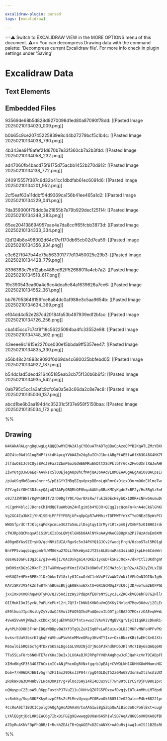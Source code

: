 ```yaml
---

excalidraw-plugin: parsed
tags: [excalidraw]

---
```

==⚠  Switch to EXCALIDRAW VIEW in the MORE OPTIONS menu of this document. ⚠== You can decompress Drawing data with the command palette: 'Decompress current Excalidraw file'. For more info check in plugin settings under 'Saving'


# Excalidraw Data

## Text Elements
## Embedded Files
93569de68b5d828d9270098d1ed80a87090f78dd: [[Pasted Image 20250210134020_009.png]]

b0b65c9ce20745225839e8c44b27279bcf5c1b4c: [[Pasted Image 20250210134038_790.png]]

4b343ea91f8afef21d670b7e33f360cb7a2b3fdd: [[Pasted Image 20250210134058_232.png]]

ad47060fb4bacd75f9175d75acbb1452b270d912: [[Pasted Image 20250210134138_772.png]]

240915557f387c6d32b41cc1dbdfab61ec6091d6: [[Pasted Image 20250210134201_952.png]]

2cf5eaf63a11ddbf54d9369ca156b41ee465a1d2: [[Pasted Image 20250210134229_041.png]]

7da359000f79ddc3a21855b7e79b929dec125114: [[Pasted Image 20250210134248_383.png]]

65ee204138694957eae4a7da8ccff65fcbb3873d: [[Pasted Image 20250210134333_334.png]]

f2d124b8e498002d64c17ef170db65cb02d7ea59: [[Pasted Image 20250210134356_934.png]]

e3c627f047b44e75a563301777d13450025e29b3: [[Pasted Image 20250210134428_779.png]]

8396363e75b12abe488cd82ff5268801fa4cb7a2: [[Pasted Image 20250210134518_617.png]]

19c390543ea60a4c6cc4dea5e84a1639626a7ee6: [[Pasted Image 20250210134552_361.png]]

bb767953646156fce8a84dc0af988e3c5aa9654b: [[Pasted Image 20250210134634_369.png]]

e104dd4d52e287cd20184fa53b497939edf2bfac: [[Pasted Image 20250210134726_256.png]]

cba145ccc7c74f9f18c56225094ba4fc33552e98: [[Pasted Image 20250210134748_592.png]]

43eeee9c1615e2270ce030e15bbda9ff5357ee47: [[Pasted Image 20250210134835_330.png]]

a56b48c24893c9093f0d69da4c680025bbfebd05: [[Pasted Image 20250210134922_187.png]]

b54dc1ad5decd216465185eab3cb75f130b6b6f3: [[Pasted Image 20250210134935_542.png]]

0ab795c5cc1a3afc9cfc6a0a5e3c66da2c8e7ec8: [[Pasted Image 20250210135006_137.png]]

abcd1be6b3aa194d4c35231c5f37e958f5150baa: [[Pasted Image 20250210135034_172.png]]

%%
## Drawing
```compressed-json
N4KAkARALgngDgUwgLgAQQQDwMYEMA2AlgCYBOuA7hADTgQBuCpAzoQPYB2KqATLZMzYBXUtiRoIACyhQ4zZAHoFAc0JRJQgEYA6bGwC2CgF7N6hbEcK4OCtptbErHALRY8RMpWdx8Q1TdIEfARcZgRmBShcZQUebQAObQBGGjoghH0EDihmbgBtcDBQMBKIEm4IAHFCADUAUQArAEUAYRrCAEEoTCNROBaAIQB1bAAWVJLIWEQKwn1opH5SzG5n

ADZ4te0AdlG1ngBWPfiktdH4pcgYVbWAZm2dg8uIChJ1bniABgPtAE5fw6fX63O48X4HX7PSQIQjKaTcc6fZ7WZTBbhIwoCKCkNgAawQLTY+DYpAq2OszDguEC2QmpU0uGwuOUOKEHGIhOJpIk5I4lOpWSgdMgADNCPh8ABlWBoiSCDzCiDMbF4hBDN6Sbh8TFKlX46UwWXoeXlZ6suEccK5NBJZ5sKnYNTXG2fDGTCAs4RwACSxGtqDyAF1niLy

JlfdwOEIJc9COysBVcJ9Faz2ZbmP6ozGdWEEMRuEkDttXSdPklbTrGCx2FwbUXnlXWJwAHKcMQFg5gpKfUY8cux5gAEXSUDz3BFBDCz00wnZdWCmWymej+GeQjgxFwo/zNu2t1+SW2u1uo3+Tx1RA4uMjK+exKZY7QE/wU5zUSgQn9EEQ7LjykVYrBBGEjAgcay/MQCAbJoBzEPEPDxMQALFkCiFJHmXy4PExa/J8IrbIh+bPMw7jiAGmJgBWkyU

ZiwY6tgOJwDeEqFAAvksxSlOUEjegA8p8hCfM4jQAJoAAqVL8MDEAA0gAEgAWi08QACpsIq0xkWU8zKIsOorGgBybNoYIEfE8S3JsSQ8Lc57us6qDOKMRnaKMxZGfBtlgr2zyvMQ7xoKM5zaOBNmfNsoW3OFuxQjCcJCmgUXbMiHComRbqlMqOL4pyJJkuQfJUjSQrToyzKphyRJ5TyBX8sVAHilKMpaSaRFvtlaoalqxF6ggBpGkqRKmjq5qSOm

/pUaU9qMk6Baus8nrrr6/pBiGYYIMBqBZquOpxpBBnoLgKRmrOxDjcxO3urmO6oEklmeTwxaTZAjY1twRx2aUr0tm2ZFrN2axFp2twDsOwTbuOk4INOp3zhkgrLtm7rrpuEO7vuh7Hqe4J3nG15oNtd5sA+N3Pq+V3vp+FQ/o4qUNUBN0QJonyaID2C/GIPDhc5PCHBZvwIPEYyjJoj2Pb8mjYCKBzYEkmijNgiokQQZEFNRz00ZMdHugx9oXWxH

G7Yzg4iYOHC3DJoxyQAjoQ7AAPpQBQRhQE0kqaAAUhp8BaXMCyKgdnZxBF2y/Hu8RgVz5nPA5zjlrcrmfGcEdrNs5YHmsay+V1iV9jsR4F4XhexbC8JoLzweReFVdHilaXoj1HW5dy6C8nVgqKgyTKLeyzf5RSRUdyGjX9S1Q1tRTHXqv5mrl43qqjxUrUpsIFpWgWdoOrNLoZZAi0+n6+Ta6Uoa4OGN2E7t8YHRAuA8CvbJnevBO3jmCCPrw3zF

o9J7JZWTBNlrKgW4SRIT/2rD9Dg7Y0C/Gwr8XsRw/7ukIEOEcH8ybQx1DOR+cNFw5AumuDcW4P6HgxkeUYJ4zy4yvAQi8xN8Skyhj1LcVMJA0z/PTDajMRYnluCEA8Ip4i4BFAgEUfZiCpxZtsBAtxbgihBJ8bAmhth300HI4gE9MqkXyBRDWSRaLPF1kxF+LESjsUKJxSA3F0BsA6J8Cg8RSCDkHAMGokoPYAA0OikCEA0XEohmzexmBIP2ukA6

rCCgnM4blcJJDcnsChIMdQOTuuWbQnZ4Hlgim5b4YD3R+QCqgIscQcmFn+knA4oCkGlGhKXBKqBRhJxCpnFprSWlJPdCiI0u9dRNyqi3aAtVB60lKt3CqfcaoDwFCMnUgEmqGjHgqee+Jp6FO1JPBezUl7jwfmvDMG8dTTUdLAOaPT97LSPmtM+XDaHIOvomW4D80zPy2q/K678bp9hPEDMsDYAFvUCrZP5ECOCtigWRX4ZweBnEPHkriqDwboKY

Vg2GC4Ea3NKCjYhN1SEHiPFFfYPBRjUPxq8pGpR7wMMhi+TBFMWFfnYXTYeDNEzEByWsPC8su7EG2AcEUeLYK8sZJoTQcTOyi2LEhaySttFoDVpMPRBj6KMX1mYw2yDjaDkkPgOSTsRK4gOMoAAYkMGoHtmBrA8YOZQckgm+x0npd0gc7jpLOMDc4llrIx1WBZH4UV9x9jApsR6xKdQFNnsA0OyR4h7AIkHIsSQLg6lqfFbg9xEhtMzZnDppQunp

WWQSfp/dCrTJKlgsqPdKpcmLe3GZ7o5mLzlDsgtqyI3rMyr1Rtxpm0jVXmNF5z0IBHO3rdeaOpzmHzlcfUU61NqXzuftRM4wTqP3OiYy6mUPlai+QCI4g7vpANPKG90B6wXQNurE04EVU6gzQYwmlMMcFoqXBiyAWK0a3T3HirGVCLx41fRASlSKH1vnpdTLItN/zMpuRIIlQJCwHCLPI7C2A1jEFuDweWSRsCy2IJoYgE5WboVQ/BiRMqVY6PVp

cTWJRp0QCMaqsA5iSiWLKIzDoLQWjKlGN6b0AAlNYkoAAyMAeCBBUpKa2Pi7WzAdeEm0XMQpBv2LsA4QJeVZ2SasNOCd/UAjKcGmKYac4NIw38f4FnLMWZLqm8uYcTK+vgp8eI4JOyHjrt0gtEzW5DNLZ3Ct4yi2TJLfVZl8yBrLxbSZ9tWIOpdsGks3tfh+37JtJvGaJyd4LVZAfFadHT7nwA3tBMEhcAHCeU/VLZKN0CC3Tac4oDXRBU+i9f5n

A00gmBYAs9ZE+yNO/qcHNViEUIA/Rgx9c5n34PXYQ1GJCv2YwodjFrgH/0zboSTal5MO1gbYRBjh0HNoQB4FLA4IQRR3COkkDRmhpajCQiCDmR0wJYffnsA4R1iD32IrK8iVHdFKp1iq9dBsLFGwqEYITLQVL2x4A0ITHsoKVAAKqVE+ApGo/kBgiRkyEuTzwDp3S2PcVzR4viIYjtUq4qwTyjG0HpwNGwVMrfDQiWRCQLIbFDhQ6FRKhtSDimXY

BnYPP5vaqqbzgypmhfLWM06ku27DLLfWkeWym2JY2Ss6LBb4uRaS3sia6XjkpLHe6CdeWrmFfWwukrh01gVbXdV4idXeBRROKpuFrWQVanOF1msPWOxFk+IcQGg6UFg1G8B7bkBsGTfhi+63mKiEftxYtyhOM/00MT5AID97o+6l2+gRlUHZnihg+gbYm5bK4VdPhCCxBsC3DvomxDyiECh00ACCCCBZaHHLMunMv35UlEVVrQxwPqug5Y+DiQmA

oBsAGIOaFuIOgICE/gIw+ABjI/0AcDxkgai4/QKEx1yxuDFkSH2JOox+/dkPCtlJUKdhgnMt8A4GGixJvySZtTDwXNEp52c0LEhRWxTSF0ek+BMjPBAT7DiQ9Sp1vlSk83FxyiCx82lyHll3KnlzQKlxC0wJVwlF1x7U106hnm6hQL6jV27Q11KFGkd0HWHUy1HTORywuSnUt3L3nS4nuVK22AdxeW4Nqw/hwkaRODcj93a0CnAkkNBV+gLEBjDh

jWD09zKBGzG2RXdFj2IFwXRWzwgHfXmzIV2AIkOBW0vFJSEMA3oSj1pR2w/AZX2yZVLxZQkEBnfi5hv0snAlPCLBCAQFGFwErywhwxFAuz5SUTUWwluE0QECH10Wo30TH2VT1hBzVTBw1QqH8WbEHGtkHA8RUg8WtgoEkAUn0HtiaCNVRFIA6CP20n9gJ3P0OBCj2Esiin+FDhAW9RtBjSSGSBv2DzAgGMOFUNZ0ShBHpyODBF533B8mTUF3qRv1

+HSUQ2+HFk+BPBkJ1DzQbkoIV18xly0ICxwOrWC1rWVxPlVwWW2VoNi1VFbQoNIOINuIgHoIHSNxHW7FYK9HYIDHy1nQvjeR4MXVK3iAEKqysOukDzThshARWwPTTQslkID0Cj7DDghDDlvURTzzsJj1RXj2mydx1EMJxQW3IVMMQxJQA1zy21xILwcPA1/GcMIPLwgDEWIGshFniACNgVdB4AkQVkPFEUPE+DwzZmZn5OkTK1+HIyNGH0okSMB1

KAYzSKY3VS4kZnfw8TkhhBUmcBUjqE0BknoEXxtU+GR1GCMDqJP3k0cj3D/woTum2EOFPGD2PVKAclgR+DTmLEzmczAmBAQLGNQAIj6KzTaVAIWLTQ5X6LAlDjLBsmck006SQLF1IP2IwLrXpGOMfgzPwKzNFCuIixII7Snm10oOeOGndDeKq0YK3mYK+Oyx+MnT+M4LnSBKsV4MOhlJXWeQhI7KVBdy5gQiSiMn3Ta0PUpPAW63kMMhc1dN9SxM

jxxImx0Km0RhqwMOTyMO/QJV5ndJzzWyJPdBpKfE0PsNYSLycJLxZKOxkVQ0ehFB7G2HllGHbw+zAlkTLALg5O+T5LOzBDUVlNVgSIB2SKB1SMn3SOn0yJ5E0DkgaBUlxEHDqBkiMAQF+CEGcCEHtiGAaDWH8WtPx30giXuBCmyXcnMhsiMm6NQGBGWJBBDTU15P3H52DOyR2HMmdP+l7ABA2JsyF17AeHDNaRWx2LQB6Sygl1wMVz81GWwNzJko

OIIMuKIOoISyrNLPuPLKePUr12rL7QYI+IbNN1KHN0uVmQBKKy7NvlqN7Mqw3Odw/j2ELEelTgQIRMSinJPQnJROAT7HjNdH53DzvVpNXN0IT2PKTzm1JOML3KJSpP0NPNQHG1AwZL2yZJvNUtZP5juDuHfNFR4FwE0ACPMmwDgh4DCM7A2C+CSAnAVmUTvmAsowVUVPAuVIn22inyKBn3QAQA9iaA9jqBUiEGIBEnZlwCGHtg4FIA8RkkIDgAH3

dE0lkwaJIpdBsiUyZyYvUwQJSVwi2FAQ5QIkdPuAQmznILQDTjp3BA2O7EQxrzOAEvqW+WaREo2FF12PTKUszIuJjxzN7h+vzL+rZKLMWU0ruK10ut4B1z0pLMgBrMN0OXrJN2+KWhbNWksuuXbPJU7JBMOgGHBMcrfhIU2DckeiOFUM8qKWcmRNnNQH2AhCJWshWxCuxLCpRSfQJOJuRm3Niu/Tcngm8opSPKsOStSrpXSqvMys4SO1AUb1wiOD

4VwA5VwAVjWBw3uxCDOxjSOjuEhWhSCPfntx+wozlVAvViVMgBVKgrVIyI1IqGR2cDkmR1+A4GRxEn0DgCNRqA6BEg6HwGUCgH3FyGeBWrxzWqdQLBskSE2BBE7E2Ajg+looQx+COvChjRATOq/1KGDP2D6LBAw1QgiiVsHTAJercjeves+okq8yBvOP8zl0UtOPQOBvpnC3BtiN6W0uhpi27v1DhpeMRoOXdCYNRqbPRotyxqtyirxtt1vhaCJo

AyhPLhODOH3F+WnIBQaWBDpvBW3Xf3TgQLZuXI5q0PxLwR5uiuxQLDJJMKFvMNFoHPFvPKxEL2/GvNlsZhFRDnBBBBcrAhFDECERjQb0+GEVgW5NuGwA+1wBAJFmavNv+0tvauts6pXG6tY2sSHSEGbA6CSEqA6A8QyFwEwFuD4zwqgA6G2GRxkiIsjrP0CjLGSGUx2rDhvS03LjAkgPAmOszqdL7uDKFtcl4chTEdEeevemYfevaRrtQEkt6jzI

bvksrSUaV3bsrK7qkqhrWVhuuPVwhteMMveORoy3HvHTYIxv+OxsBNxrKBstwEHCXv0JXtun2CBGc2c352ppAR6VPXpsTQQgBEzgjiXI0JA3Pq5svoAxJNvuMMFrMMStnusM2zPIiYvMcJlsO0ZgQG7HuzZWIE7AQAQm2HKq5kTVGAnHf3ljDnorzDEVu0ZEQb+1arAto3H0gq6ugp6tgvQGRxgCgBaDEkwGcAAFl9AxIhBPgVIeARr6BlAOB9AR

R6GwlGibRQE6cTgMTDxYSK5aLDgo1GLVNUINjd7jNobPJkhdhPDbJKlnMc7IBy6EQAQq6RL+dxL5G66W68DlGsDVH671GwtNGlZeoHi54KzB7DHh60tTHjdTkJ7csLL60rL9Disb5cA6hnHknXH4EixZFzJ4SJytQ1M97z1sIew47ZEwnbDwr1yYm+a4mBaKTH6s9kmX70m36paP6smXDWSlEjpnIcNsBSndh+URRE0YHCVmKRY1agHZFEMeAMKw

TTa5SLaFUrb6N0HTE7aYKHaJBeIxJLUOAeBJRJRPgPYV8hAWghgwJcRJQahkcVnT9IADpFb6dqLvIskzhkyPS00KXtAVCb9DwzhfSLrClrnJHDJg85GFG+lvnZLDjsym7Ab43lKCzQa1L9GaDDHtGyDdGIWs2NKu7oXbpjLzGzdLGp7kWbHrL8bb4jUsXISXd0SbJeZQmt6pDgEOGfKQU/KrJ/67hj71CaXOa49on9DYn0YmWH6kmxabCVy0rLzu

XIMv6KgKF3534OZThCximICxANjPhcmDgRVNxfgqrbJpEAj+CVWQLkH1XUHNXOmMHumsHGZcBCBSB9A3ZKhXBRnSAVI3avFSiZIwinXbTE1YEWHtrjnYEDyIBY5E1ICckPIPX6LBGTNkJzMrMrMHmBc6l3ob9XJI5Q4vgAQuZVCPnY3pLU3frG6FKU3qpW7fnCCO6bic3QWdKtKB7C39K6DjHayy34WLHmyq2T4UXkm0XExKhG2BzXHDxaqNg91Z

Do6+7/H96bRJEEIv5grh2F3Imx29DknJ3P04r/pgQ4OLDqT52z6MnGSV3snEwXtzhsAiUXNoHcJgQnyJEII1bUMvhBiRURF8Nvhmn5TR92mUjjFbbmMem9W+reI5JNBKgKAOBJB9BeJJRBwhNkLmB8BJBcRcRvsdRw7j9iKo6eiyLAZoPnJUIU6gp0lPXg32VnMw2I1+9VCnm0AOU4PKOvnGOfnAW/nAsaO26gXIWtGOPe69Hiyh7+OkbR6UahOK

2ROkWxOa3UWHHbV7LHcm3nKzr/g+9lOo3SWyI4kI4D3uxVCT7wn89tCIrCSrDjPU98UIpvzZ3n7rO0n89lR37i9V2JAYJ7tZZcBCnIIynTh3sW8Qg1ElFeVxWopWZWZ5FQu1WR8NWbaumdXYurFGZvRBwWgDgZI0cYAKACQlmjV6BRntghgOgZIu6Sv6jVn1reA7oeHWGYPcOHIiwthA2vX2VB1gzcJcPOuQy04Y2+uBkE2VL/rk2q1+upf02G1x

uQWyypuC2ZuoW5uR6ppFusthPJ7VuZ11uJOHHvQZO7G5PDxewfDvgjvI0Tu4mMMuLMTdpdObO8SonDPHuGWp3FtvhGkelLOkrPuUrX76Sl2/uHOJBwHlFwQYGcMkhcAm8gGOYgG1gkwyt7zM5NwTtuTpFsBlXB8zaWmR82qIuIKovMeYvX2KhrUjVcRsA4AeAhw5JeJcR9hRhnBrZKh6At8wO1neAPVXIheMMr9dhu3fW0BnBoUE4w5vgqKvJ6LW

vz8vhkg/Sop38KFKky6ozpCE5sZsPLMevUyvquPC0RvmOk36O5fJe02QaleeP4b+68221pvO7dkUt5udezGluzLK3De2S4nKwpJ1KxextughWTi7jO5gREOQKDtkAnFgO91msBfcjpwjw3c6Sd3OlhOx94mcBa0KdTO9zsbstvulMTJvZ15ZHZiq5VOWFBDUS4Ajo8CNlI3mBjYY+U9wDCkZGliFgWYDAlHnezR4PsMez7JjOAG1i3w4AcAaUMQm

4CcRoA0ITIBUCICpolgDAQgAgAoADAAaN/CoAAGIwiBg5ZqoOwAiBio3oUcPoGlBxt+uug9CHYNPz0ZTBgocwRkC0Gy81GclQoI4NIBmCLBRqMGmx00TeDfBGQKwT3XzbKknB2QFwZYM7TK9jBUQqADEL4xa8YWkQnwc4IsG8RdeLBBIRkOiF+DOAUAI1GfHFBc88hIQ/QEaiKGShCA6FLUBlGCGZCMgKkLAFQ2UFAJAMoiC4k0IKGhCogpAKhj4

LYAlEQgtjDdL0KSEWC6g7IbxDiFGEg9EwwwqgBUOaH6A5hIwlSD7AqAVQ6QSoXWBKA8QfBXQ9OU6s6Upplh3S+wnEBKBxwwICIrkSip5AyR7BVBRgNgAYFkGVgCAQgdKPTm6qTDkhp0R3EY0fh7CWQJAWofUPLiNCIRxAaUAgCi6fQPQpAEgKMzYCQQZhxVYIHpz3ioidBaAVjAMCJCMxSAygBkAAAoAq1AFnslFpE0jICBwAAJSKg+MCAZQNGGp

A7DyRuAKkVFBpFhQBR/I+RukhZEAiTB+QqAGEPxDZCoANYK+oAOuRsj4wqIumISJ1BZBsRH8bEL8MMREAouOoukhwGuTcBDRdoIQFAEvBkRDRAIuwA0B7w5BJQxouAOiMxHGjNAOImzrfGwByjGAakIkF8OWrbC5Q6QH0W9EMSfh58+gLYcEjZYh8JaFKUIFQzDF+iPh+ARjKxHADMYM24QWQZmNYhAA
```
%%